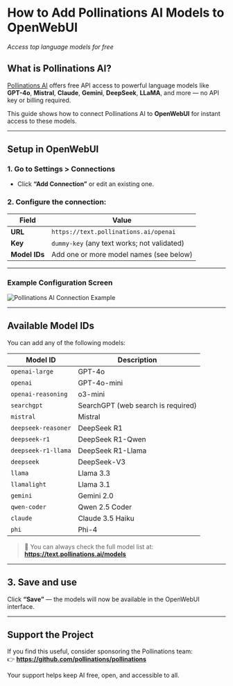 # How to Add **Pollinations AI Models** to **OpenWebUI**  
_Access top language models for free_

## What is Pollinations AI?

[Pollinations AI](https://pollinations.ai) offers free API access to powerful language models like **GPT-4o**, **Mistral**, **Claude**, **Gemini**, **DeepSeek**, **LLaMA**, and more — no API key or billing required.

This guide shows how to connect Pollinations AI to **OpenWebUI** for instant access to these models.

---

## Setup in OpenWebUI

### 1. Go to **Settings > Connections**

- Click **“Add Connection”** or edit an existing one.

### 2. Configure the connection:

| Field        | Value                                       |
|--------------|---------------------------------------------|
| **URL**      | `https://text.pollinations.ai/openai`       |
| **Key**      | `dummy-key` (any text works; not validated) |
| **Model IDs**| Add one or more model names (see below)     |

---

### Example Configuration Screen

![Pollinations AI Connection Example](pollinations-connection-example.png)

---

## Available Model IDs

You can add any of the following models:

| Model ID              | Description                              |
|-----------------------|-------------------------------------------|
| `openai-large`        | GPT-4o                                    |
| `openai`              | GPT-4o-mini                               |
| `openai-reasoning`    | o3-mini                                   |
| `searchgpt`           | SearchGPT (web search is required)        |
| `mistral`             | Mistral                                   |
| `deepseek-reasoner`   | DeepSeek R1                               |
| `deepseek-r1`         | DeepSeek R1-Qwen                          |
| `deepseek-r1-llama`   | DeepSeek R1-Llama                         |
| `deepseek`            | DeepSeek-V3                               |
| `llama`               | Llama 3.3                                 |
| `llamalight`          | Llama 3.1                                 |
| `gemini`              | Gemini 2.0                                |
| `qwen-coder`          | Qwen 2.5 Coder                            |
| `claude`              | Claude 3.5 Haiku                          |
| `phi`                 | Phi-4                                     |

> 📌 You can always check the full model list at:  
**https://text.pollinations.ai/models**

---

## 3. Save and use

Click **“Save”** — the models will now be available in the OpenWebUI interface.

---

## Support the Project

If you find this useful, consider sponsoring the Pollinations team:  
👉 **https://github.com/pollinations/pollinations**

Your support helps keep AI free, open, and accessible to all.
